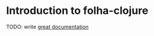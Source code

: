 # Introduction to folha-clojure

TODO: write [great documentation](http://jacobian.org/writing/what-to-write/)
